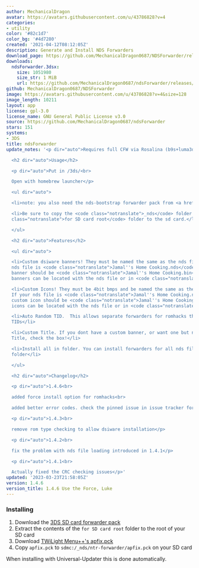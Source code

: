 ```yaml
---
author: MechanicalDragon
avatar: https://avatars.githubusercontent.com/u/43786828?v=4
categories:
- utility
color: '#82c1d7'
color_bg: '#4d7280'
created: '2021-04-12T08:12:05Z'
description: Generate and Install NDS Forwarders
download_page: https://github.com/MechanicalDragon0687/NDSForwarder/releases
downloads:
  ndsForwarder.3dsx:
    size: 1051980
    size_str: 1 MiB
    url: https://github.com/MechanicalDragon0687/ndsForwarder/releases/download/1.4.6/ndsForwarder.3dsx
github: MechanicalDragon0687/NDSForwarder
image: https://avatars.githubusercontent.com/u/43786828?v=4&size=128
image_length: 10211
layout: app
license: gpl-3.0
license_name: GNU General Public License v3.0
source: https://github.com/MechanicalDragon0687/ndsForwarder
stars: 151
systems:
- 3DS
title: ndsForwarder
update_notes: '<p dir="auto">Requires full CFW via Rosalina (b9s+luma3ds)</p>

  <h2 dir="auto">Usage</h2>

  <p dir="auto">Put in /3ds/<br>

  Open with homebrew launcher</p>

  <ul dir="auto">

  <li>note: you also need the nds-bootstrap forwarder pack from <a href="https://github.com/RocketRobz/NTR_Forwarder/releases">here</a>.</li>

  <li>Be sure to copy the <code class="notranslate">_nds</code> folder from the <code
  class="notranslate">for SD card root</code> folder to the sd card.</li>

  </ul>

  <h2 dir="auto">Features</h2>

  <ul dir="auto">

  <li>Custom dsiware banners! They must be named the same as the nds file. If your
  nds file is <code class="notranslate">Jamal''s Home Cooking.nds</code> your custom
  banner should be <code class="notranslate">Jamal''s Home Cooking.bin</code>.  Custom
  banners can be located with the nds file or in <code class="notranslate">/3ds/forwarder/banners/</code></li>

  <li>Custom Icons! They must be 4bit bmps and be named the same as the nds file.
  If your nds file is <code class="notranslate">Jamal''s Home Cooking.nds</code> your
  custom icon should be <code class="notranslate">Jamal''s Home Cooking.bmp</code>.  Custom
  icons can be located with the nds file or in <code class="notranslate">/3ds/forwarder/icons/</code></li>

  <li>Auto Random TID.  This allows separate forwarders for romhacks that dont change
  TIDs</li>

  <li>Custom Title. If you dont have a custom banner, or want one but need a different
  Title, check the box!</li>

  <li>Install all in folder. You can install forwarders for all nds files in any given
  folder</li>

  </ul>

  <h2 dir="auto">Changelog</h2>

  <p dir="auto">1.4.6<br>

  added force install option for romhacks<br>

  added better error codes. check the pinned issue in issue tracker for details</p>

  <p dir="auto">1.4.3<br>

  remove rom type checking to allow dsiware installation</p>

  <p dir="auto">1.4.2<br>

  fix the problem with nds file loading introduced in 1.4.1</p>

  <p dir="auto">1.4.1<br>

  Actually fixed the CRC checking issues</p>'
updated: '2023-03-23T21:58:05Z'
version: 1.4.6
version_title: 1.4.6 Use the Force, Luke
---
```

### Installing
1. Download the [3DS SD card forwarder pack](https://github.com/RocketRobz/NTR_Forwarder/releases/latest/download/DS.Game.Forwarder.pack.nds-bootstrap.7z)
1. Extract the contents of the `for SD card root` folder to the root of your SD card
1. Download [TWiLight Menu++'s apfix.pck](https://github.com/taserbolt/APFix-and-Widescreen-TWL/raw/main/apfix.pck)
1. Copy `apfix.pck` to `sdmc:/_nds/ntr-forwarder/apfix.pck` on your SD card

When installing with Universal-Updater this is done automatically.